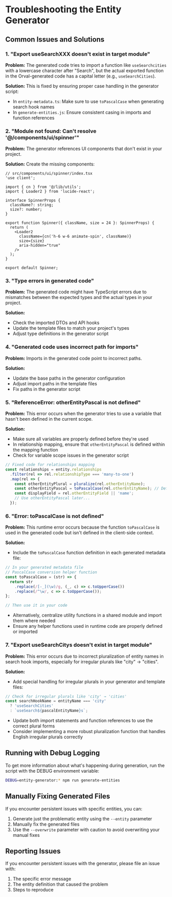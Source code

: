 # Troubleshooting the Entity Generator

## Common Issues and Solutions

### 1. "Export useSearchXXX doesn't exist in target module"

**Problem:** The generated code tries to import a function like `useSearchcities` with a lowercase character after "Search", but the actual exported function in the Orval-generated code has a capital letter (e.g., `useSearchCities`).

**Solution:** This is fixed by ensuring proper case handling in the generator script:

- In `entity-metadata.ts`: Make sure to use `toPascalCase` when generating search hook names
- In `generate-entities.js`: Ensure consistent casing in imports and function references

### 2. "Module not found: Can't resolve '@/components/ui/spinner'"

**Problem:** The generator references UI components that don't exist in your project.

**Solution:** Create the missing components:

```tsx
// src/components/ui/spinner/index.tsx
'use client';

import { cn } from '@/lib/utils';
import { Loader2 } from 'lucide-react';

interface SpinnerProps {
  className?: string;
  size?: number;
}

export function Spinner({ className, size = 24 }: SpinnerProps) {
  return (
    <Loader2
      className={cn('h-6 w-6 animate-spin', className)}
      size={size}
      aria-hidden="true"
    />
  );
}

export default Spinner;
```

### 3. "Type errors in generated code"

**Problem:** The generated code might have TypeScript errors due to mismatches between the expected types and the actual types in your project.

**Solution:** 

- Check the imported DTOs and API hooks
- Update the template files to match your project's types
- Adjust type definitions in the generator script

### 4. "Generated code uses incorrect path for imports"

**Problem:** Imports in the generated code point to incorrect paths.

**Solution:**

- Update the base paths in the generator configuration
- Adjust import paths in the template files
- Fix paths in the generator script

### 5. "ReferenceError: otherEntityPascal is not defined"

**Problem:** This error occurs when the generator tries to use a variable that hasn't been defined in the current scope.

**Solution:** 

- Make sure all variables are properly defined before they're used
- In relationship mapping, ensure that `otherEntityPascal` is defined within the mapping function
- Check for variable scope issues in the generator script

```javascript
// Fixed code for relationships mapping
const relationships = entity.relationships
  .filter(rel => rel.relationshipType === 'many-to-one')
  .map(rel => {
    const otherEntityPlural = pluralize(rel.otherEntityName);
    const otherEntityPascal = toPascalCase(rel.otherEntityName); // Define this here
    const displayField = rel.otherEntityField || 'name';
    // Use otherEntityPascal later...
  });
```

### 6. "Error: toPascalCase is not defined"

**Problem:** This runtime error occurs because the function `toPascalCase` is used in the generated code but isn't defined in the client-side context.

**Solution:**

- Include the `toPascalCase` function definition in each generated metadata file:

```javascript
// In your generated metadata file
// PascalCase conversion helper function
const toPascalCase = (str) => {
  return str
    .replace(/[-_](\w)/g, (_, c) => c.toUpperCase())
    .replace(/^\w/, c => c.toUpperCase());
};

// Then use it in your code
```

- Alternatively, centralize utility functions in a shared module and import them where needed
- Ensure any helper functions used in runtime code are properly defined or imported

### 7. "Export useSearchCitys doesn't exist in target module"

**Problem:** This error occurs due to incorrect pluralization of entity names in search hook imports, especially for irregular plurals like "city" → "cities".

**Solution:**

- Add special handling for irregular plurals in your generator and template files:

```javascript
// Check for irregular plurals like 'city' → 'cities'
const searchHookName = entityName === 'city' 
  ? 'useSearchCities' 
  : `useSearch${pascalEntityName}s`;
```

- Update both import statements and function references to use the correct plural forms
- Consider implementing a more robust pluralization function that handles English irregular plurals correctly

## Running with Debug Logging

To get more information about what's happening during generation, run the script with the DEBUG environment variable:

```bash
DEBUG=entity-generator:* npm run generate-entities
```

## Manually Fixing Generated Files

If you encounter persistent issues with specific entities, you can:

1. Generate just the problematic entity using the `--entity` parameter
2. Manually fix the generated files
3. Use the `--overwrite` parameter with caution to avoid overwriting your manual fixes

## Reporting Issues

If you encounter persistent issues with the generator, please file an issue with:

1. The specific error message
2. The entity definition that caused the problem
3. Steps to reproduce

